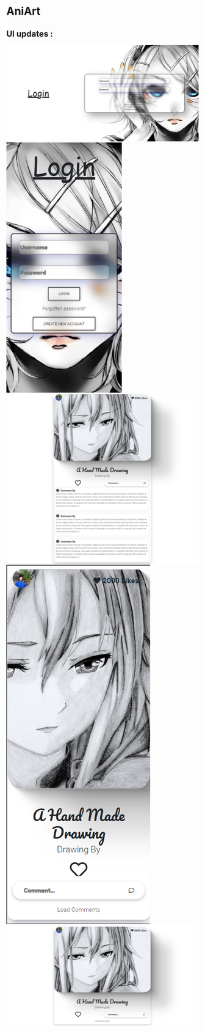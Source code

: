 # AniArt

## UI updates :

![Pic-4](<./others/AniArt(3).png>)
![Pic-5](<./others/AniArt(5).png>)
![Pic-1](./others/AniArt.png)
![Pic-2](<./others/AniArt(1).png>)
![Pic-3](<./others/AniArt(2).png>)

